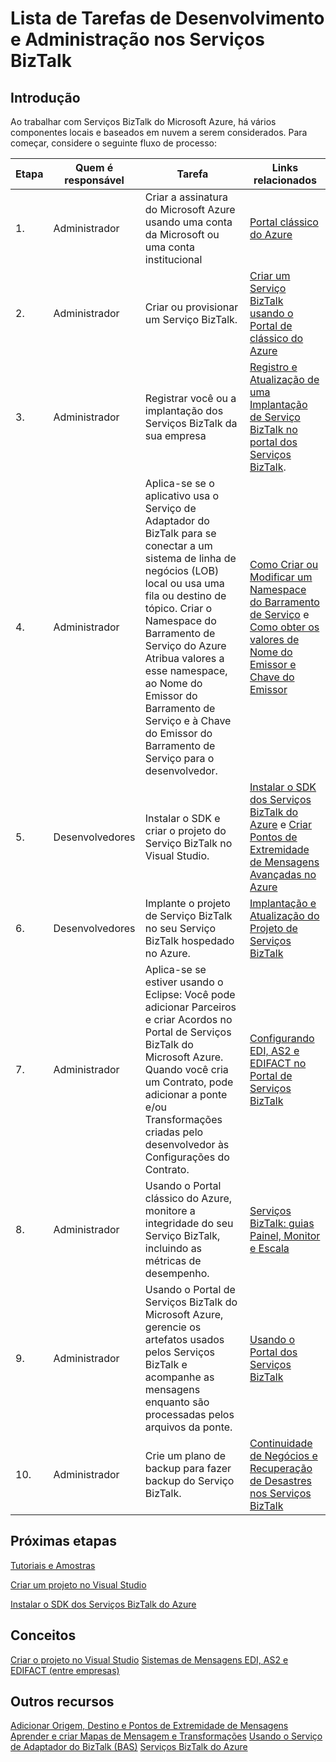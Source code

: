 <properties 
	pageTitle="Lista de Tarefas de Desenvolvimento e Administração nos Serviços BizTalk | Serviços Biztalk do Microsoft Azure" 
	description="" 
	services="biztalk-services" 
	documentationCenter="" 
	authors="msftman" 
	manager="dwrede" 
	editor="cgronlun"/>

<tags 
	ms.service="biztalk-services" 
	ms.workload="integration" 
	ms.tgt_pltfrm="na" 
	ms.devlang="na" 
	ms.topic="article" 
	ms.date="12/02/2015" 
	ms.author="deonhe"/>

# Lista de Tarefas de Desenvolvimento e Administração nos Serviços BizTalk  

## Introdução
Ao trabalhar com Serviços BizTalk do Microsoft Azure, há vários componentes locais e baseados em nuvem a serem considerados. Para começar, considere o seguinte fluxo de processo:

|Etapa|Quem é responsável|Tarefa|Links relacionados|
|----|----|----|----|
1\.|Administrador|Criar a assinatura do Microsoft Azure usando uma conta da Microsoft ou uma conta institucional|[Portal clássico do Azure](http://go.microsoft.com/fwlink/p/?LinkID=213885)|
|2\.|Administrador|Criar ou provisionar um Serviço BizTalk.|[Criar um Serviço BizTalk usando o Portal de clássico do Azure](http://go.microsoft.com/fwlink/p/?LinkID=302280)|
|3\.|Administrador|Registrar você ou a implantação dos Serviços BizTalk da sua empresa|[Registro e Atualização de uma Implantação de Serviço BizTalk no portal dos Serviços BizTalk](https://msdn.microsoft.com/library/azure/hh689837.aspx).|
|4\.|Administrador|Aplica-se se o aplicativo usa o Serviço de Adaptador do BizTalk para se conectar a um sistema de linha de negócios (LOB) local ou usa uma fila ou destino de tópico. Criar o Namespace do Barramento de Serviço do Azure Atribua valores a esse namespace, ao Nome do Emissor do Barramento de Serviço e à Chave do Emissor do Barramento de Serviço para o desenvolvedor.|[Como Criar ou Modificar um Namespace do Barramento de Serviço]() e [Como obter os valores de Nome do Emissor e Chave do Emissor]()|
|5\.|Desenvolvedores|Instalar o SDK e criar o projeto do Serviço BizTalk no Visual Studio.|[Instalar o SDK dos Serviços BizTalk do Azure]() e [Criar Pontos de Extremidade de Mensagens Avançadas no Azure]()|
|6\.|Desenvolvedores|Implante o projeto de Serviço BizTalk no seu Serviço BizTalk hospedado no Azure.|[Implantação e Atualização do Projeto de Serviços BizTalk](https://msdn.microsoft.com/library/azure/hh689881.aspx)|
|7\.|Administrador|Aplica-se se estiver usando o Eclipse: Você pode adicionar Parceiros e criar Acordos no Portal de Serviços BizTalk do Microsoft Azure. Quando você cria um Contrato, pode adicionar a ponte e/ou Transformações criadas pelo desenvolvedor às Configurações do Contrato.|[Configurando EDI, AS2 e EDIFACT no Portal de Serviços BizTalk](https://msdn.microsoft.com/library/azure/hh689853.aspx)|
|8\.|Administrador|Usando o Portal clássico do Azure, monitore a integridade do seu Serviço BizTalk, incluindo as métricas de desempenho.|[Serviços BizTalk: guias Painel, Monitor e Escala](http://go.microsoft.com/fwlink/p/?LinkID=302281)|
|9\.|Administrador|Usando o Portal de Serviços BizTalk do Microsoft Azure, gerencie os artefatos usados pelos Serviços BizTalk e acompanhe as mensagens enquanto são processadas pelos arquivos da ponte.|[Usando o Portal dos Serviços BizTalk](https://msdn.microsoft.com/library/azure/dn874043.aspx)|
|10\.|Administrador|Crie um plano de backup para fazer backup do Serviço BizTalk.|[Continuidade de Negócios e Recuperação de Desastres nos Serviços BizTalk](https://msdn.microsoft.com/library/azure/dn509557.aspx) |  
## Próximas etapas
[Tutoriais e Amostras](https://msdn.microsoft.com/library/azure/hh689895.aspx)

[Criar um projeto no Visual Studio](https://msdn.microsoft.com/library/azure/hh689811.aspx)

[Instalar o SDK dos Serviços BizTalk do Azure](https://msdn.microsoft.com/library/azure/hh689760.aspx)

## Conceitos
[Criar o projeto no Visual Studio](https://msdn.microsoft.com/library/azure/hh689811.aspx) [Sistemas de Mensagens EDI, AS2 e EDIFACT (entre empresas)](https://msdn.microsoft.com/library/azure/hh689898.aspx)
## Outros recursos  
[Adicionar Origem, Destino e Pontos de Extremidade de Mensagens](https://msdn.microsoft.com/library/azure/hh689877.aspx) [Aprender e criar Mapas de Mensagem e Transformações](https://msdn.microsoft.com/library/azure/hh689905.aspx) [Usando o Serviço de Adaptador do BizTalk (BAS)](https://msdn.microsoft.com/library/azure/hh689889.aspx) [Serviços BizTalk do Azure](http://go.microsoft.com/fwlink/p/?LinkID=303664)

<!---HONumber=AcomDC_1203_2015-->